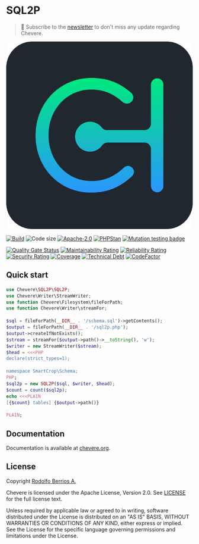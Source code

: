 # SQL2P

> 🔔 Subscribe to the [newsletter](https://chv.to/chevere-newsletter) to don't miss any update regarding Chevere.

![Chevere](chevere.svg)

[![Build](https://img.shields.io/github/actions/workflow/status/chevere/sql2p/test.yml?branch=%branch%&style=flat-square)](https://github.com/chevere/sql2p/actions)
![Code size](https://img.shields.io/github/languages/code-size/chevere/sql2p?style=flat-square)
[![Apache-2.0](https://img.shields.io/github/license/chevere/sql2p?style=flat-square)](LICENSE)
[![PHPStan](https://img.shields.io/badge/PHPStan-level%209-blueviolet?style=flat-square)](https://phpstan.org/)
[![Mutation testing badge](https://img.shields.io/endpoint?style=flat-square&url=https%3A%2F%2Fbadge-api.stryker-mutator.io%2Fgithub.com%2Fchevere%2Fsql2p%2F%branch%)](https://dashboard.stryker-mutator.io/reports/github.com/chevere/sql2p/%branch%)

[![Quality Gate Status](https://sonarcloud.io/api/project_badges/measure?project=chevere_sql2p&metric=alert_status)](https://sonarcloud.io/dashboard?id=chevere_sql2p)
[![Maintainability Rating](https://sonarcloud.io/api/project_badges/measure?project=chevere_sql2p&metric=sqale_rating)](https://sonarcloud.io/dashboard?id=chevere_sql2p)
[![Reliability Rating](https://sonarcloud.io/api/project_badges/measure?project=chevere_sql2p&metric=reliability_rating)](https://sonarcloud.io/dashboard?id=chevere_sql2p)
[![Security Rating](https://sonarcloud.io/api/project_badges/measure?project=chevere_sql2p&metric=security_rating)](https://sonarcloud.io/dashboard?id=chevere_sql2p)
[![Coverage](https://sonarcloud.io/api/project_badges/measure?project=chevere_sql2p&metric=coverage)](https://sonarcloud.io/dashboard?id=chevere_sql2p)
[![Technical Debt](https://sonarcloud.io/api/project_badges/measure?project=chevere_sql2p&metric=sqale_index)](https://sonarcloud.io/dashboard?id=chevere_sql2p)
[![CodeFactor](https://www.codefactor.io/repository/github/chevere/sql2p/badge)](https://www.codefactor.io/repository/github/chevere/sql2p)

## Quick start

```php
use Chevere\SQL2P\SQL2P;
use Chevere\Writer\StreamWriter;
use function Chevere\Filesystem\fileForPath;
use function Chevere\Writer\streamFor;

$sql = fileForPath(__DIR__ . '/schema.sql')->getContents();
$output = fileForPath(__DIR__ . '/sql2p.php');
$output->createIfNotExists();
$stream = streamFor($output->path()->__toString(), 'w');
$writer = new StreamWriter($stream);
$head = <<<PHP
declare(strict_types=1);

namespace SmartCrop\Schema;
PHP;
$sql2p = new SQL2P($sql, $writer, $head);
$count = count($sql2p);
echo <<<PLAIN
[{$count} tables] {$output->path()}

PLAIN;
```

## Documentation

Documentation is available at [chevere.org](https://chevere.org/).

## License

Copyright [Rodolfo Berrios A.](https://rodolfoberrios.com/)

Chevere is licensed under the Apache License, Version 2.0. See [LICENSE](LICENSE) for the full license text.

Unless required by applicable law or agreed to in writing, software distributed under the License is distributed on an "AS IS" BASIS, WITHOUT WARRANTIES OR CONDITIONS OF ANY KIND, either express or implied. See the License for the specific language governing permissions and limitations under the License.
